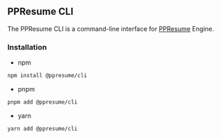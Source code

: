 ## PPResume CLI

The PPResume CLI is a command-line interface for
[PPResume](https://ppresume.com) Engine.

### Installation

- npm

```bash
npm install @ppresume/cli
```

- pnpm

```bash
pnpm add @ppresume/cli
```

- yarn

```bash
yarn add @ppresume/cli
```
